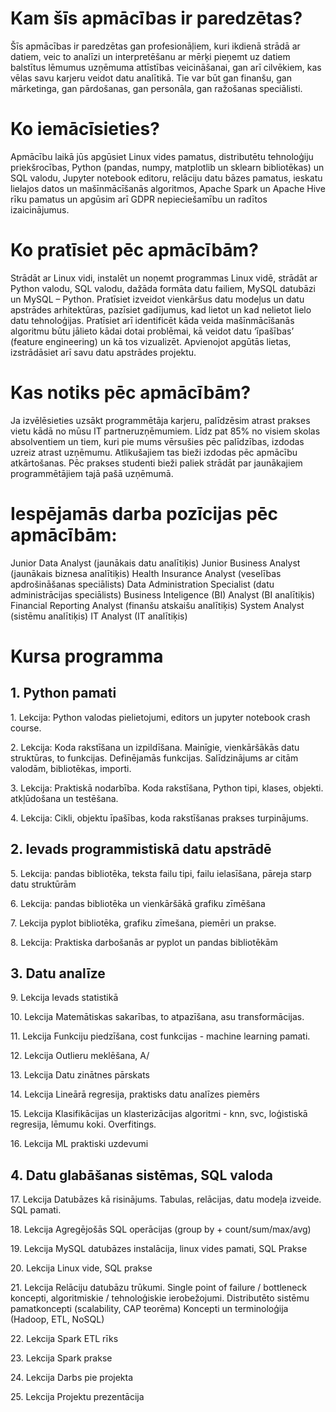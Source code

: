 # Kam šīs apmācības ir paredzētas?

Šīs apmācības ir paredzētas gan profesionāļiem, kuri ikdienā strādā ar datiem, veic to analīzi un interpretēšanu ar mērķi pieņemt uz datiem balstītus lēmumus uzņēmuma attīstības veicināšanai, gan arī cilvēkiem, kas vēlas savu karjeru veidot datu analītikā. Tie var būt gan finanšu, gan mārketinga, gan pārdošanas, gan personāla, gan ražošanas speciālisti.

# Ko iemācīsieties?

Apmācību laikā jūs apgūsiet Linux vides pamatus, distributētu tehnoloģiju priekšrocības, Python (pandas, numpy, matplotlib un sklearn bibliotēkas) un SQL valodu, Jupyter notebook editoru, relāciju datu bāzes pamatus, ieskatu lielajos datos un mašīnmācīšanās algoritmos, Apache Spark un Apache Hive rīku pamatus un apgūsim arī GDPR nepieciešamību un radītos izaicinājumus.

# Ko pratīsiet pēc apmācībām?

Strādāt ar Linux vidi, instalēt un noņemt programmas Linux vidē, strādāt ar Python valodu, SQL valodu, dažāda formāta datu failiem, MySQL datubāzi un MySQL – Python. Pratīsiet izveidot vienkāršus datu modeļus un datu apstrādes arhitektūras, pazīsiet gadījumus, kad lietot un kad nelietot lielo datu tehnoloģijas. Pratīsiet arī identificēt kāda veida mašīnmācīšanās algoritmu būtu jālieto kādai dotai problēmai, kā veidot datu ‘īpašības’ (feature engineering) un kā tos vizualizēt. Apvienojot apgūtās lietas, izstrādāsiet arī savu datu apstrādes projektu.


# Kas notiks pēc apmācībām?

Ja izvēlēsieties uzsākt programmētāja karjeru, palīdzēsim atrast prakses vietu kādā no mūsu IT partneruzņēmumiem. Līdz pat 85% no visiem skolas absolventiem un tiem, kuri pie mums vērsušies pēc palīdzības, izdodas uzreiz atrast uzņēmumu. Atlikušajiem tas bieži izdodas pēc apmācību atkārtošanas. Pēc prakses studenti bieži paliek strādāt par jaunākajiem programmētājiem tajā pašā uzņēmumā.

# Iespējamās darba pozīcijas pēc apmācībām:

Junior Data Analyst (jaunākais datu analītiķis)
Junior Business Analyst (jaunākais biznesa analītiķis)
Health Insurance Analyst (veselības apdrošināšanas speciālists)
Data Administration Specialist (datu administrācijas speciālists)
Business Inteligence (BI) Analyst (BI analītiķis)
Financial Reporting Analyst (finanšu atskaišu analītiķis)
System Analyst (sistēmu analītiķis)
IT Analyst (IT analītiķis)

# Kursa programma  
## 1. Python pamati  
1\. Lekcija: Python valodas pielietojumi, editors un jupyter notebook crash course.   

2\. Lekcija: Koda rakstīšana un izpildīšana. Mainīgie, vienkāršākās datu struktūras, to funkcijas. Definējamās funkcijas. Salīdzinājums ar citām valodām, bibliotēkas, importi.

3\. Lekcija: 
Praktiskā nodarbība. Koda rakstīšana, Python tipi, klases, objekti. atkļūdošana un testēšana.

4\. Lekcija: 
Cikli, objektu īpašības, koda rakstīšanas prakses turpinājums.

## 2. Ievads programmistiskā datu apstrādē  
5\. Lekcija: 
pandas bibliotēka, teksta failu tipi, failu ielasīšana, pāreja starp datu struktūrām

6\. Lekcija: 
pandas bibliotēka un vienkāršākā grafiku zīmēšana

7\. Lekcija
pyplot bibliotēka, grafiku zīmešana, piemēri un prakse.

8\. Lekcija: 
Praktiska darbošanās ar pyplot un pandas bibliotēkām

## 3. Datu analīze  

9\. Lekcija
Ievads statistikā

10\. Lekcija
Matemātiskas sakarības, to atpazīšana, asu transformācijas.

11\. Lekcija
Funkciju piedzīšana, cost funkcijas - machine learning pamati. 

12\. Lekcija
Outlieru meklēšana, A/

13\. Lekcija
Datu zinātnes pārskats

14\. Lekcija
Lineārā regresija, praktisks datu analīzes piemērs

15\. Lekcija
Klasifikācijas un klasterizācijas algoritmi - knn, svc, loģistiskā regresija, lēmumu koki. Overfitings. 

16\. Lekcija
ML praktiski uzdevumi

## 4. Datu glabāšanas sistēmas, SQL valoda  
17\. Lekcija 
Datubāzes kā risinājums. Tabulas, relācijas, datu modeļa izveide. SQL pamati.

18\. Lekcija 
Agregējošās SQL operācijas (group by + count/sum/max/avg)

19\. Lekcija 
MySQL datubāzes instalācija, linux vides pamati, SQL Prakse

20\. Lekcija 
Linux vide, SQL prakse

21\. Lekcija 
Relāciju datubāzu trūkumi. Single point of failure / bottleneck koncepti, algoritmiskie / tehnoloģiskie ierobežojumi. Distributēto sistēmu pamatkoncepti (scalability, CAP teorēma) Koncepti un terminoloģija (Hadoop, ETL, NoSQL)

22\. Lekcija 
Spark ETL rīks

23\. Lekcija 
Spark prakse

24\. Lekcija 
Darbs pie projekta

25\. Lekcija
Projektu prezentācija